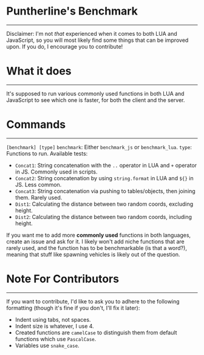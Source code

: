 # Puntherline's Benchmark
*****
Disclaimer: I'm not *that* experienced when it comes to both LUA and JavaScript, so you will most likely find some things that can be improved upon. If you do, I encourage you to contribute!



# What it does
*****
It's supposed to run various commonly used functions in both LUA and JavaScript to see which one is faster, for both the client and the server.



# Commands
*****
`[benchmark] [type]`
`benchmark`: Either `benchmark_js` or `benchmark_lua`.
`type`: Functions to run. Available tests:
- `Concat1`: String concatenation with the `..` operator in LUA and `+` operator in JS. Commonly used in scripts.
- `Concat2`: String concatenation by using `string.format` in LUA and `${}` in JS. Less common.
- `Concat3`: String concatenation via pushing to tables/objects, then joining them. Rarely used.
- `Dist1`: Calculating the distance between two random coords, excluding height.
- `Dist2`: Calculating the distance between two random coords, including height.

If you want me to add more **commonly used** functions in both languages, create an issue and ask for it. I likely won't add niche functions that are rarely used, and the function has to be benchmarkable (is that a word?), meaning that stuff like spawning vehicles is likely out of the question.



# Note For Contributors
*****
If you want to contribute, I'd like to ask you to adhere to the following formatting (though it's fine if you don't, I'll fix it later):
- Indent using tabs, not spaces.
- Indent size is whatever, I use 4.
- Created functions are `camelCase` to distinguish them from default functions which use `PascalCase`.
- Variables use `snake_case`.